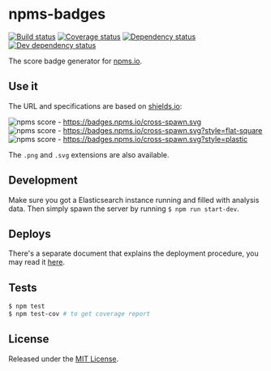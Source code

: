 # npms-badges

[![Build status][travis-image]][travis-url] [![Coverage status][coveralls-image]][coveralls-url] [![Dependency status][david-dm-image]][david-dm-url] [![Dev dependency status][david-dm-dev-image]][david-dm-dev-url]

The score badge generator for [npms.io](https://npms.io).


## Use it

The URL and specifications are based on [shields.io](https://shields.io):

![npms score](https://badges.npms.io/cross-spawn.svg) - https://badges.npms.io/cross-spawn.svg   
![npms score](https://badges.npms.io/cross-spawn.svg?style=flat-square) - https://badges.npms.io/cross-spawn.svg?style=flat-square   
![npms score](https://badges.npms.io/cross-spawn.svg?style=plastic) - https://badges.npms.io/cross-spawn.svg?style=plastic

The `.png` and `.svg` extensions are also available.


## Development

Make sure you got a Elasticsearch instance running and filled with analysis data.
Then simply spawn the server by running `$ npm run start-dev`.


## Deploys

There's a separate document that explains the deployment procedure, you may read it [here](./docs/deploys.md).


## Tests

```bash
$ npm test
$ npm test-cov # to get coverage report
```


## License

Released under the [MIT License](http://www.opensource.org/licenses/mit-license.php).


[coveralls-image]: https://img.shields.io/coveralls/npms-io/npms-badges.svg
[coveralls-url]: https://coveralls.io/r/npms-io/npms-badges
[david-dm-dev-image]: https://img.shields.io/david/dev/npms-io/npms-badges.svg
[david-dm-dev-url]: https://david-dm.org/npms-io/npms-badges#info=devDependencies
[david-dm-image]: https://img.shields.io/david/npms-io/npms-badges.svg
[david-dm-url]: https://david-dm.org/npms-io/npms-badges
[travis-image]: http://img.shields.io/travis/npms-io/npms-badges.svg
[travis-url]: https://travis-ci.org/npms-io/npms-badges
